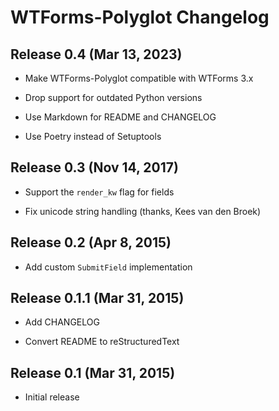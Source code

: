 WTForms-Polyglot Changelog
==========================

Release 0.4 (Mar 13, 2023)
--------------------------

  * Make WTForms-Polyglot compatible with WTForms 3.x

  * Drop support for outdated Python versions

  * Use Markdown for README and CHANGELOG

  * Use Poetry instead of Setuptools


Release 0.3 (Nov 14, 2017)
--------------------------

  * Support the `render_kw` flag for fields

  * Fix unicode string handling (thanks, Kees van den Broek)


Release 0.2 (Apr 8, 2015)
-------------------------

  * Add custom `SubmitField` implementation


Release 0.1.1 (Mar 31, 2015)
----------------------------

  * Add CHANGELOG

  * Convert README to reStructuredText


Release 0.1 (Mar 31, 2015)
--------------------------

  * Initial release
